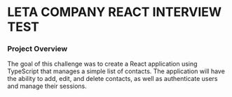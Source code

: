 # LETA COMPANY REACT INTERVIEW TEST

### Project Overview

The goal of this challenge was to create a React application using TypeScript that manages a
simple list of contacts. The application will have the ability to add, edit, and delete contacts, as
well as authenticate users and manage their sessions.
